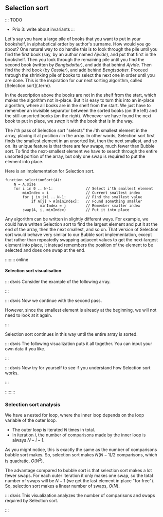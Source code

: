 
## Selection sort

::: TODO
- Prio 3: write about invariants
:::

Let's say you have a large pile of books that you want to put in your bookshelf, in alphabetical order by author's surname.
How would you go about?
One natural way to do handle this is to look through the pile until you find the first book (say, by an author named *Ajvide*), and put that first in the bookshelf.
Then you look through the remaining pile until you find the second book (written by *Bengtsdotter*), and add that behind *Ajvide*.
Then find the third book (by *Cassler*), and add behind *Bengtsdotter*.
Proceed through the shrinking pile of books to select the next one in order until you are done.
This is the inspiration for our next sorting algorithm, called [Selection sort]{.term}.

In the description above the books are not in the shelf from the start, which makes the algorithm not in-place.
But it is easy to turn this into an in-place algorithm, where all books are in the shelf from the start.
We just have to remember an invisible separator between the sorted books (on the left) and the still-unsorted books (on the right).
Whenever we have found the next book to put in place, we *swap* it with the book that is in the way.

The $i$'th pass of Selection sort "selects" the $i$'th smallest element in the array, placing it at position $i$ in the array.
In other words, Selection sort first finds the smallest element in an unsorted list, then the next smallest, and so on.
Its unique feature is that there are few swaps, much fewer than Bubble sort.
To find the next-smallest element we have to search through the entire unsorted portion of the array, but only one swap is required to put the element into place.

Here is an implementation for Selection sort.

    function selectionSort(A):
        N = A.size
        for i in 0 .. N-1:               // Select i'th smallest element
            minIndex = i                 // Current smallest index
            for j in i+1 .. N-1:         // Find the smallest value
                if A[j] > A[minIndex]:   // Found something smaller
                    minIndex = j         // Remember smaller index
            swap(A, i, minIndex)         // Put it into place

Any algorithm can be written in slightly different ways.
For example, we could have written Selection sort to find the largest element and put it at the end of the array, then the next
smallest, and so on.
That version of Selection sort would behave very similar to our Bubble sort implementation, except that rather than repeatedly swapping adjacent values to get the next-largest element into place, it instead remembers the position of the element to be selected and does one swap at the end.

:::::::: online
#### Selection sort visualisation

::: dsvis
Consider the example of the following array.

<inlineav id="selectionsortS1CON" src="Sorting/selectionsortS1CON.js" name="Selection Sort Slideshow 1" links="Sorting/selectionsortSCON.css"/>
:::

::: dsvis
Now we continue with the second pass.

However, since the smallest element is already at the beginning, we will not need to look at it again.

<inlineav id="selectionsortS2CON" src="Sorting/selectionsortS2CON.js" name="Selection Sort Slideshow 2" links="Sorting/selectionsortSCON.css"/>
:::

Selection sort continues in this way until the entire array is sorted.

::: dsvis
The following visualization puts it all together. You can input your own data if you like.

<avembed id="selectionsortAV" src="Sorting/selectionsortAV.html" type="ss" name="Selection Sort Visualization"/>
:::

::: dsvis
Now try for yourself to see if you understand how Selection sort works.

<avembed id="SelsortPRO" src="Sorting/SelsortPRO.html" type="ka" name="Selection Sort Proficiency Exercise"/>
:::

::::::::

<!--
### Invariants
-->

### Selection sort analysis

We have a nested for loop, where the inner loop depends on the loop variable of the outer loop.

- The outer loop is iterated $N$ times in total.
- In iteration $i$, the number of comparisons made by the inner loop is always $N-i-1$.

As you might notice, this is exactly the same as the number of comparisons bubble sort makes.
So, selection sort makes $N(N-1)/2$ comparisons, which is quadratic, $O(N^2)$.

The advantage compared to bubble sort is that selection sort makes a lot fewer swaps.
For each outer iteration it only makes one swap, so the total number of swaps will be $N-1$ (we get the last element in place "for free").
So, selection sort makes a linear number of swaps, $O(N)$.

::: dsvis
This visualization analyzes the number of comparisons and swaps required by Selection sort.

<inlineav id="SelectionSortAnalysisCON" src="Sorting/SelectionSortAnalysisCON.js" name="Selection Sort Analysis Slideshow" links="Sorting/SelectionSortAnalysisCON.css"/>
:::

<!-- The following is only interesting for low-level languages (e.g. C), other languages do this by default, so we skip it.

There is another approach to keeping the cost of swapping records low,
and it can be used by any sorting algorithm even when the records are
large. This is to have each element of the array store a pointer to a
record rather than store the record itself. In this implementation, a
swap operation need only exchange the pointer values. The large records
do not need to move. This technique is illustrated by the following
visualization. Additional space is needed to store the pointers, but the
return is a faster swap operation.

:::: {#PointerSwap}
<inlineav id="ptrSwapCON" src="Sorting/ptrSwapCON.js" name="Selection Sort Pointer Swap" links="Sorting/ptrSwapCON.css"/>
::::
-->
